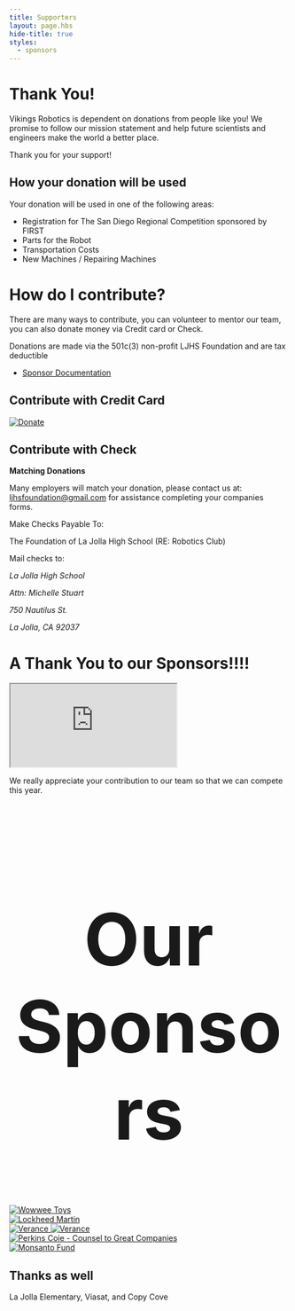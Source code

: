 ```yaml
---
title: Supporters
layout: page.hbs
hide-title: true
styles:
  - sponsors
---
```


# Thank You!

Vikings Robotics is dependent on donations from people like you!
We promise to follow our mission statement and help future scientists and engineers make the world a better place.

Thank you for your support!


## How your donation will be used

Your donation will be used in one of the following areas:

- Registration for The San Diego Regional Competition sponsored by FIRST
- Parts for the Robot
- Transportation Costs
- New Machines / Repairing Machines

# How do I contribute?

There are many ways to contribute, you can volunteer to mentor our team,
you can also donate money via Credit card or Check.

Donations are made via the 501c(3) non-profit LJHS Foundation and are tax deductible

- [Sponsor Documentation]()
## Contribute with Credit Card

<a href = "https://thefoundationoflajollahigh.formstack.com/forms/academic_robotics_team" target="_blank" rel="external">
  <img src ="/images/Donate-Button.png" alt = "Donate">
</a>

## Contribute with Check

<strong> Matching Donations </strong>

Many employers will match your donation, please contact us at: </br> <a href="mailto:ljhsfoundation@gmail.com">ljhsfoundation@gmail.com </a> for assistance completing your companies forms.

Make Checks Payable To:

The Foundation of La Jolla High School (RE: Robotics Club)

Mail checks to:

<address>
  <p>La Jolla High School</p>
  <p>Attn: Michelle Stuart</p>
  <p>750 Nautilus St.</p>
  <p>La Jolla, CA 92037</p>
</address>

# A Thank You to our Sponsors!!!!

<div class="videowrapper">
  <iframe
  src="https://www.youtube.com/embed/eyh2N6vR9TE" allowfullscreen></iframe>
</div>

We really appreciate your contribution to our team so that we can compete this year.

<div style="text-align:center; font-size: 65px"><h1>Our Sponsors</h1></div>
<div class = "center">
<div class = "row">
<div class = "column">
<div class="sponsor-logos">
<a href = "https://wowwee.com/" target="_blank" rel="external">
  <img src ="/images/sponsors/woweeToys.svg" alt = "Wowwee Toys" class = "center">
</a>
</div>
<div class = "column">
<a href = "https://www.kiwanis.org/" target="_blank" rel="external">
  <img src ="/images/sponsors/kiwanisLogo.svg" alt = "Lockheed Martin" class = "center">
</a>
</div>
</div>
</div>
<a href = "https://www.lockheedMartin.com/" target="_blank" rel="external">
  <img src ="/images/sponsors/lockheed-martin.svg" alt = "Verance" class = "center">
</a>
<a href = "https://www.verance.com/" target="_blank" rel="external">
  <img src ="/images/sponsors/verance.svg" alt = "Verance" class = "center">
</a>
<div class="smallerHeight">
<a href = "https://www.perkinscoie.com/en/" target="_blank" rel="external">
  <img src ="/images/perkinsCoie.svg" alt = "Perkins Coie - Counsel to Great Companies" class = "center">
</a>
</div>
<a href = "https://www.monsanto.com/en/" target="_blank" rel="external">
  <img src ="/images/Monsanto_logo.svg" alt = "Monsanto Fund" class = "center">
</a>
</div>

## Thanks as well

La Jolla Elementary, Viasat, and Copy Cove
